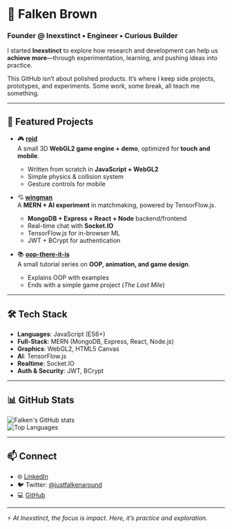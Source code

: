 # 👋 Falken Brown

### Founder @ Inexstinct • Engineer • Curious Builder

I started **Inexstinct** to explore how research and development can help us **achieve more**—through experimentation, learning, and pushing ideas into practice.  

This GitHub isn’t about polished products. It’s where I keep side projects, prototypes, and experiments. Some work, some break, all teach me something.  

---

## 🚀 Featured Projects

- 🎮 **[roid](https://github.com/justfalkenaround/roid)**  
  A small 3D **WebGL2 game engine + demo**, optimized for **touch and mobile**.  
  - Written from scratch in **JavaScript + WebGL2**  
  - Simple physics & collision system  
  - Gesture controls for mobile  

- 💘 **[wingman](https://github.com/justfalkenaround/wingman)**  
  A **MERN + AI experiment** in matchmaking, powered by TensorFlow.js.  
  - **MongoDB + Express + React + Node** backend/frontend  
  - Real-time chat with **Socket.IO**  
  - TensorFlow.js for in-browser ML  
  - JWT + BCrypt for authentication  

- 📚 **[oop-there-it-is](https://github.com/justfalkenaround/oop-there-it-is)**  
  A small tutorial series on **OOP, animation, and game design**.  
  - Explains OOP with examples  
  - Ends with a simple game project (*The Last Mile*)  

---

## 🛠️ Tech Stack

- **Languages**: JavaScript (ES6+)  
- **Full-Stack**: MERN (MongoDB, Express, React, Node.js)  
- **Graphics**: WebGL2, HTML5 Canvas  
- **AI**: TensorFlow.js  
- **Realtime**: Socket.IO  
- **Auth & Security**: JWT, BCrypt  

---

## 📊 GitHub Stats

![Falken's GitHub stats](https://github-readme-stats.vercel.app/api?username=justfalkenaround&show_icons=true&theme=radical)  
![Top Languages](https://github-readme-stats.vercel.app/api/top-langs/?username=justfalkenaround&layout=compact&theme=radical)

---

## 📫 Connect

- 🌐 [LinkedIn](https://www.linkedin.com/in/falkenbrown/)  
- 🐦 Twitter: [@justfalkenaround](https://twitter.com/justfalkenaround)  
- 💻 [GitHub](https://github.com/justfalkenaround)  

---

⚡ *At Inexstinct, the focus is impact. Here, it’s practice and exploration.*
